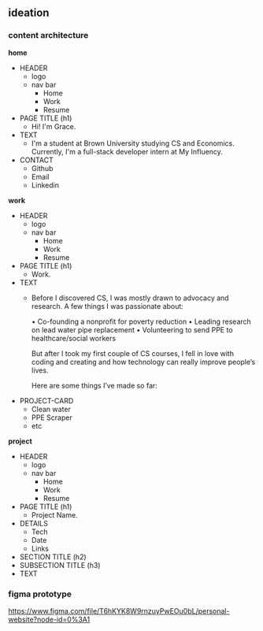 ## ideation

### content architecture

**home**
* HEADER
  * logo
  * nav bar
    * Home
    * Work
    * Resume
* PAGE TITLE (h1)
  * Hi! I'm Grace.
* TEXT
  * I'm a student at Brown University studying CS and Economics.
    Currently, I'm a full-stack developer intern at My Influency.
* CONTACT
  * Github
  * Email
  * Linkedin

**work**
* HEADER
  * logo
  * nav bar
    * Home
    * Work
    * Resume
* PAGE TITLE (h1)
  * Work.
* TEXT
  * Before I discovered CS, I was mostly drawn to advocacy and
    research. A few things I was passionate about:

    • Co-founding a nonprofit for poverty reduction
    • Leading research on lead water pipe replacement
    • Volunteering to send PPE to healthcare/social workers

    But after I took my first couple of CS courses, I fell in love with
    coding and creating and how technology can really improve
    people’s lives.

    Here are some things I’ve made so far:
* PROJECT-CARD
  * Clean water
  * PPE Scraper
  * etc


**project**
* HEADER
  * logo
  * nav bar
    * Home
    * Work
    * Resume
* PAGE TITLE (h1)
  * Project Name.
* DETAILS
  * Tech
  * Date
  * Links
* SECTION TITLE (h2)
* SUBSECTION TITLE (h3)
* TEXT





### figma prototype
https://www.figma.com/file/T6hKYK8W9rnzuyPwEOu0bL/personal-website?node-id=0%3A1

